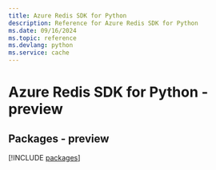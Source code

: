 ```yaml
---
title: Azure Redis SDK for Python
description: Reference for Azure Redis SDK for Python
ms.date: 09/16/2024
ms.topic: reference
ms.devlang: python
ms.service: cache
---
```

# Azure Redis SDK for Python - preview
## Packages - preview
[!INCLUDE [packages](redis-index.md)]